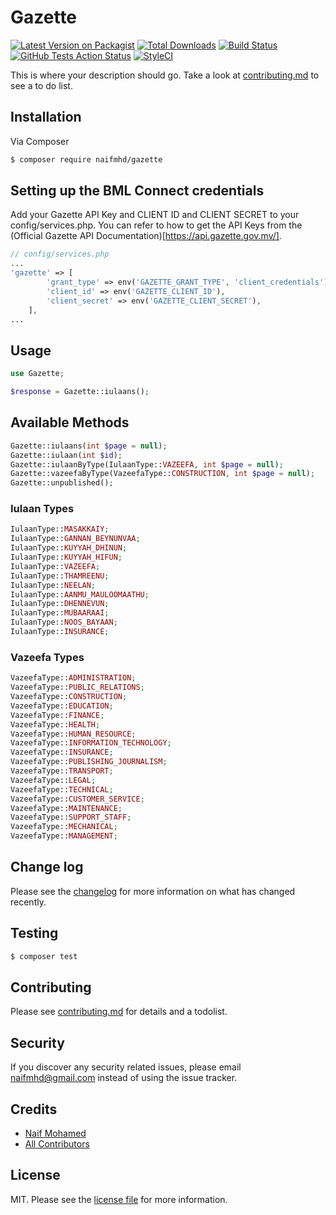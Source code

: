 # Gazette

[![Latest Version on Packagist][ico-version]][link-packagist]
[![Total Downloads][ico-downloads]][link-downloads]
[![Build Status][ico-travis]][link-travis]
[![GitHub Tests Action Status](https://img.shields.io/github/workflow/status/naifmhd/gazette/Tests?label=tests)](https://github.com/naifmhd/gazette/actions?query=workflow%3ATests+branch%3Amaster)
[![StyleCI](https://github.styleci.io/repos/324795896/shield?branch=master)](https://github.styleci.io/repos/324795896)

This is where your description should go. Take a look at [contributing.md](contributing.md) to see a to do list.

## Installation

Via Composer

```bash
$ composer require naifmhd/gazette
```

## Setting up the BML Connect credentials

Add your Gazette API Key and CLIENT ID and CLIENT SECRET to your config/services.php. You can refer to how to get the API Keys from the (Official Gazette API Documentation)[https://api.gazette.gov.mv/].

```php
// config/services.php
...
'gazette' => [
        'grant_type' => env('GAZETTE_GRANT_TYPE', 'client_credentials'),
        'client_id' => env('GAZETTE_CLIENT_ID'),
        'client_secret' => env('GAZETTE_CLIENT_SECRET'),
    ],
...
```

## Usage

```php
use Gazette;

$response = Gazette::iulaans();
```

## Available Methods

```php
Gazette::iulaans(int $page = null);
Gazette::iulaan(int $id);
Gazette::iulaanByType(IulaanType::VAZEEFA, int $page = null);
Gazette::vazeefaByType(VazeefaType::CONSTRUCTION, int $page = null);
Gazette::unpublished();
```

### Iulaan Types

```php
IulaanType::MASAKKAIY;
IulaanType::GANNAN_BEYNUNVAA;
IulaanType::KUYYAH_DHINUN;
IulaanType::KUYYAH_HIFUN;
IulaanType::VAZEEFA;
IulaanType::THAMREENU;
IulaanType::NEELAN;
IulaanType::AANMU_MAULOOMAATHU;
IulaanType::DHENNEVUN;
IulaanType::MUBAARAAI;
IulaanType::NOOS_BAYAAN;
IulaanType::INSURANCE;
```

### Vazeefa Types

```php
VazeefaType::ADMINISTRATION;
VazeefaType::PUBLIC_RELATIONS;
VazeefaType::CONSTRUCTION;
VazeefaType::EDUCATION;
VazeefaType::FINANCE;
VazeefaType::HEALTH;
VazeefaType::HUMAN_RESOURCE;
VazeefaType::INFORMATION_TECHNOLOGY;
VazeefaType::INSURANCE;
VazeefaType::PUBLISHING_JOURNALISM;
VazeefaType::TRANSPORT;
VazeefaType::LEGAL;
VazeefaType::TECHNICAL;
VazeefaType::CUSTOMER_SERVICE;
VazeefaType::MAINTENANCE;
VazeefaType::SUPPORT_STAFF;
VazeefaType::MECHANICAL;
VazeefaType::MANAGEMENT;
```

## Change log

Please see the [changelog](changelog.md) for more information on what has changed recently.

## Testing

```bash
$ composer test
```

## Contributing

Please see [contributing.md](contributing.md) for details and a todolist.

## Security

If you discover any security related issues, please email naifmhd@gmail.com instead of using the issue tracker.

## Credits

- [Naif Mohamed][link-author]
- [All Contributors][link-contributors]

## License

MIT. Please see the [license file](license.md) for more information.

[ico-version]: https://img.shields.io/packagist/v/naifmhd/gazette.svg?style=flat-square
[ico-downloads]: https://img.shields.io/packagist/dt/naifmhd/gazette.svg?style=flat-square
[ico-travis]: https://img.shields.io/travis/naifmhd/gazette/master.svg?style=flat-square
[ico-styleci]: https://styleci.io/repos/12345678/shield
[link-packagist]: https://packagist.org/packages/naifmhd/gazette
[link-downloads]: https://packagist.org/packages/naifmhd/gazette
[link-travis]: https://travis-ci.org/naifmhd/gazette
[link-styleci]: https://styleci.io/repos/12345678
[link-author]: https://github.com/naifmhd
[link-contributors]: ../../contributors
